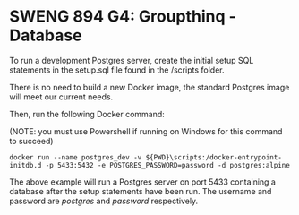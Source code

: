 # SWENG 894 G4: Groupthinq - Database

To run a development Postgres server, create the initial setup SQL statements in the setup.sql file found in the /scripts folder.

There is no need to build a new Docker image, the standard Postgres image will meet our current needs.

Then, run the following Docker command:

(NOTE: you must use Powershell if running on Windows for this command to succeed)

```
docker run --name postgres_dev -v ${PWD}\scripts:/docker-entrypoint-initdb.d -p 5433:5432 -e POSTGRES_PASSWORD=password -d postgres:alpine
```

The above example will run a Postgres server on port 5433 containing a database after the setup statements have been run. The username and password are _postgres_ and _password_ respectively.
